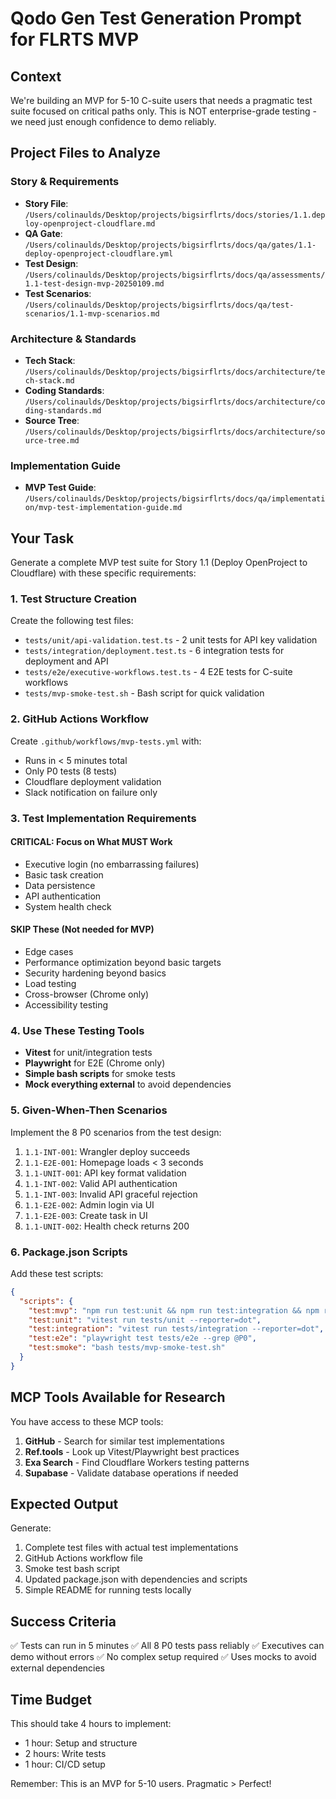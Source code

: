 # Qodo Gen Test Generation Prompt for FLRTS MVP

## Context

We're building an MVP for 5-10 C-suite users that needs a pragmatic test suite focused on critical paths only. This is NOT enterprise-grade testing - we need just enough confidence to demo reliably.

## Project Files to Analyze

### Story & Requirements

- **Story File**: `/Users/colinaulds/Desktop/projects/bigsirflrts/docs/stories/1.1.deploy-openproject-cloudflare.md`
- **QA Gate**: `/Users/colinaulds/Desktop/projects/bigsirflrts/docs/qa/gates/1.1-deploy-openproject-cloudflare.yml`
- **Test Design**: `/Users/colinaulds/Desktop/projects/bigsirflrts/docs/qa/assessments/1.1-test-design-mvp-20250109.md`
- **Test Scenarios**: `/Users/colinaulds/Desktop/projects/bigsirflrts/docs/qa/test-scenarios/1.1-mvp-scenarios.md`

### Architecture & Standards

- **Tech Stack**: `/Users/colinaulds/Desktop/projects/bigsirflrts/docs/architecture/tech-stack.md`
- **Coding Standards**: `/Users/colinaulds/Desktop/projects/bigsirflrts/docs/architecture/coding-standards.md`
- **Source Tree**: `/Users/colinaulds/Desktop/projects/bigsirflrts/docs/architecture/source-tree.md`

### Implementation Guide

- **MVP Test Guide**: `/Users/colinaulds/Desktop/projects/bigsirflrts/docs/qa/implementation/mvp-test-implementation-guide.md`

## Your Task

Generate a complete MVP test suite for Story 1.1 (Deploy OpenProject to Cloudflare) with these specific requirements:

### 1. Test Structure Creation

Create the following test files:

- `tests/unit/api-validation.test.ts` - 2 unit tests for API key validation
- `tests/integration/deployment.test.ts` - 6 integration tests for deployment and API
- `tests/e2e/executive-workflows.test.ts` - 4 E2E tests for C-suite workflows
- `tests/mvp-smoke-test.sh` - Bash script for quick validation

### 2. GitHub Actions Workflow

Create `.github/workflows/mvp-tests.yml` with:

- Runs in < 5 minutes total
- Only P0 tests (8 tests)
- Cloudflare deployment validation
- Slack notification on failure only

### 3. Test Implementation Requirements

#### CRITICAL: Focus on What MUST Work

- Executive login (no embarrassing failures)
- Basic task creation
- Data persistence
- API authentication
- System health check

#### SKIP These (Not needed for MVP)

- Edge cases
- Performance optimization beyond basic targets
- Security hardening beyond basics
- Load testing
- Cross-browser (Chrome only)
- Accessibility testing

### 4. Use These Testing Tools

- **Vitest** for unit/integration tests
- **Playwright** for E2E (Chrome only)
- **Simple bash scripts** for smoke tests
- **Mock everything external** to avoid dependencies

### 5. Given-When-Then Scenarios

Implement the 8 P0 scenarios from the test design:

1. `1.1-INT-001`: Wrangler deploy succeeds
2. `1.1-E2E-001`: Homepage loads < 3 seconds
3. `1.1-UNIT-001`: API key format validation
4. `1.1-INT-002`: Valid API authentication
5. `1.1-INT-003`: Invalid API graceful rejection
6. `1.1-E2E-002`: Admin login via UI
7. `1.1-E2E-003`: Create task in UI
8. `1.1-UNIT-002`: Health check returns 200

### 6. Package.json Scripts

Add these test scripts:

```json
{
  "scripts": {
    "test:mvp": "npm run test:unit && npm run test:integration && npm run test:e2e",
    "test:unit": "vitest run tests/unit --reporter=dot",
    "test:integration": "vitest run tests/integration --reporter=dot",
    "test:e2e": "playwright test tests/e2e --grep @P0",
    "test:smoke": "bash tests/mvp-smoke-test.sh"
  }
}
```

## MCP Tools Available for Research

You have access to these MCP tools:

1. **GitHub** - Search for similar test implementations
2. **Ref.tools** - Look up Vitest/Playwright best practices
3. **Exa Search** - Find Cloudflare Workers testing patterns
4. **Supabase** - Validate database operations if needed

## Expected Output

Generate:

1. Complete test files with actual test implementations
2. GitHub Actions workflow file
3. Smoke test bash script
4. Updated package.json with dependencies and scripts
5. Simple README for running tests locally

## Success Criteria

✅ Tests can run in 5 minutes
✅ All 8 P0 tests pass reliably
✅ Executives can demo without errors
✅ No complex setup required
✅ Uses mocks to avoid external dependencies

## Time Budget

This should take 4 hours to implement:

- 1 hour: Setup and structure
- 2 hours: Write tests
- 1 hour: CI/CD setup

Remember: This is an MVP for 5-10 users. Pragmatic > Perfect!
